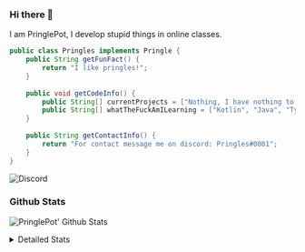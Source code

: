 ### Hi there 👋

I am PringlePot, I develop stupid things in online classes. 

```java
public class Pringles implements Pringle {
    public String getFunFact() {
        return "I like pringles!";
    }
    
    public void getCodeInfo() {
        public String[] currentProjects = ["Nothing, I have nothing to do in my break."];
        public String[] whatTheFuckAmILearning = ["Kotlin", "Java", "Typescript", "NextJS"];
    }
    
    public String getContactInfo() {
        return "For contact message me on discord: Pringles#0001";
    }
}
```
![Discord](https://discord.c99.nl/widget/theme-1/226911291636318208.png)


### Github Stats
![PringlePot' Github Stats](https://github-readme-stats.vercel.app/api?username=PringlePot&show_icons=true&theme=dark)

<details>
  <summary>Detailed Stats</summary>
    
<!--START_SECTION:waka-->
![Lines of code](https://img.shields.io/badge/From%20Hello%20World%20I%27ve%20Written-47677%20lines%20of%20code-blue)

**🐱 My Github Data** 

> 🏆 335 Contributions in the Year 2021
 > 
> 📦 84.5 kB Used in Github's Storage 
 > 
> 💼 Opted to Hire
 > 
> 📜 5 Public Repositories 
 > 
> 🔑 7 Private Repositories  
 > 
**I'm an Early 🐤** 

```text
🌞 Morning    54 commits     ██████░░░░░░░░░░░░░░░░░░░   24.55% 
🌆 Daytime    94 commits     ██████████░░░░░░░░░░░░░░░   42.73% 
🌃 Evening    72 commits     ████████░░░░░░░░░░░░░░░░░   32.73% 
🌙 Night      0 commits      ░░░░░░░░░░░░░░░░░░░░░░░░░   0.0%

```
📅 **I'm Most Productive on Friday** 

```text
Monday       39 commits     ████░░░░░░░░░░░░░░░░░░░░░   17.73% 
Tuesday      33 commits     ███░░░░░░░░░░░░░░░░░░░░░░   15.0% 
Wednesday    15 commits     █░░░░░░░░░░░░░░░░░░░░░░░░   6.82% 
Thursday     33 commits     ███░░░░░░░░░░░░░░░░░░░░░░   15.0% 
Friday       52 commits     ██████░░░░░░░░░░░░░░░░░░░   23.64% 
Saturday     34 commits     ███░░░░░░░░░░░░░░░░░░░░░░   15.45% 
Sunday       14 commits     █░░░░░░░░░░░░░░░░░░░░░░░░   6.36%

```


📊 **This Week I Spent My Time On** 

```text
💬 Programming Languages: 
Java                     18 hrs 24 mins      ███████████████████████░░   93.24% 
XML                      1 hr 1 min          █░░░░░░░░░░░░░░░░░░░░░░░░   5.16% 
Markdown                 17 mins             ░░░░░░░░░░░░░░░░░░░░░░░░░   1.48% 
YAML                     1 min               ░░░░░░░░░░░░░░░░░░░░░░░░░   0.11% 
Git Config               0 secs              ░░░░░░░░░░░░░░░░░░░░░░░░░   0.01%

🔥 Editors: 
IntelliJ                 19 hrs 44 mins      █████████████████████████   100.0%

```

**I Mostly Code in Java** 

```text
Java                     5 repos             █████████████████░░░░░░░░   71.43% 
Python                   1 repo              ███░░░░░░░░░░░░░░░░░░░░░░   14.29% 
Kotlin                   1 repo              ███░░░░░░░░░░░░░░░░░░░░░░   14.29%

```



<!--END_SECTION:waka-->
</details>
